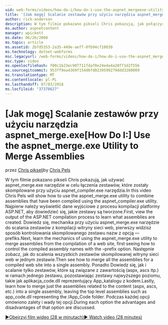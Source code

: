 ```yaml
---
uid: web-forms/videos/how-do-i/how-do-i-use-the-aspnet_mergeexe-utility-to-merge-assemblies
title: '[Jak mogę] Scalanie zestawów przy użyciu narzędzia aspnet_merge.exe | Dokumentacja firmy Microsoft'
author: rick-anderson
description: W tym filmie pokazano pikseli Chris pokazują, jak połączyć zestawy, które zostały skompilowane przy użyciu aspnet_compiler.exe utilit przy użyciu narzędzia aspnet_merge.exe...
ms.author: aspnetcontent
manager: wpickett
ms.date: 06/26/2008
ms.topic: article
ms.assetid: 2bfd5353-2a35-449e-aeff-0fb94cf10030
ms.technology: dotnet-webforms
msc.legacyurl: /web-forms/videos/how-do-i/how-do-i-use-the-aspnet_mergeexe-utility-to-merge-assemblies
msc.type: video
ms.openlocfilehash: f00c1b23ec907711fdaf0e24e4a4a20ff1d2f556
ms.sourcegitcommit: 953ff9ea4369f154d6fd0239599279ddd3280009
ms.translationtype: MT
ms.contentlocale: pl-PL
ms.lasthandoff: 07/03/2018
ms.locfileid: "37378627"
---
```

<a name="how-do-i-use-the-aspnetmergeexe-utility-to-merge-assemblies"></a><span data-ttu-id="2525a-103">[Jak mogę] Scalanie zestawów przy użyciu narzędzia aspnet_merge.exe</span><span class="sxs-lookup"><span data-stu-id="2525a-103">[How Do I:] Use the aspnet_merge.exe Utility to Merge Assemblies</span></span>
====================
<span data-ttu-id="2525a-104">przez [Chris pikseli](https://twitter.com/chrispels)</span><span class="sxs-lookup"><span data-stu-id="2525a-104">by [Chris Pels](https://twitter.com/chrispels)</span></span>

<span data-ttu-id="2525a-105">W tym filmie pokazano pikseli Chris pokazują, jak używać aspnet\_merge.exe narzędzie w celu łączenia zestawów, które zostały skompilowane przy użyciu aspnet\_compiler.exe narzędzia.</span><span class="sxs-lookup"><span data-stu-id="2525a-105">In this video Chris Pels will show how to use the aspnet\_merge.exe utility to combine assemblies that have been compiled using the aspnet\_compiler.exe utility.</span></span> <span data-ttu-id="2525a-106">Najpierw należy wyświetlić dane wyjściowe z procesu kompilacji platformy ASP.NET, aby dowiedzieć się, jakie zestawy są tworzone.</span><span class="sxs-lookup"><span data-stu-id="2525a-106">First, view the output of the ASP.NET compilation process to learn what assemblies are created.</span></span> <span data-ttu-id="2525a-107">Dowiedz się, mechanika przy użyciu aspnet\_merge.exe narzędzie do scalania zestawów z kompilacji witryny sieci web, pierwszy widzisz sposób kontrolowania skompilowanego zestawu nazw z opcją — prefiks.</span><span class="sxs-lookup"><span data-stu-id="2525a-107">Next, learn the mechanics of using the aspnet\_merge.exe utility to merge assemblies from the compilation of a web site, first seeing how to control the compiled assembly names with the –prefix option.</span></span> <span data-ttu-id="2525a-108">Następnie zobacz, jak do scalenia wszystkich zestawów skompilowanej witryny sieci web w jednym zestawie.</span><span class="sxs-lookup"><span data-stu-id="2525a-108">Then see how to merge all the assemblies for a compiled web site into a single assembly.</span></span> <span data-ttu-id="2525a-109">Ponadto Dowiedz się, jak i scalanie tylko zestawów, które są związane z zawartością (aspx, ascs itp.) w ramach jednego zestawu, pozostawiając zestawy najwyższego poziomu, takie jak aplikacja\_code.dll reprezentujący App\_katalogu z kodem.</span><span class="sxs-lookup"><span data-stu-id="2525a-109">Lastly, learn how to merge just the assemblies related to the content (aspx, ascs, etc.) into a single assembly, leaving the top level assemblies such as app\_code.dll representing the /App\_Code folder.</span></span> <span data-ttu-id="2525a-110">Podczas każdej opcji omówiono zalety i wady tej opcji.</span><span class="sxs-lookup"><span data-stu-id="2525a-110">During each option the advantages and disadvantages of that option are discussed.</span></span>

[<span data-ttu-id="2525a-111">&#9654;Obejrzyj film wideo (28 w minutach)</span><span class="sxs-lookup"><span data-stu-id="2525a-111">&#9654; Watch video (28 minutes)</span></span>](https://channel9.msdn.com/Blogs/ASP-NET-Site-Videos/how-do-i-use-the-aspnet_mergeexe-utility-to-merge-assemblies)
